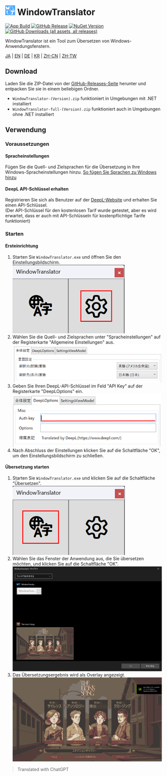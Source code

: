 # <img src="images/wt.png" width="32" > WindowTranslator

[![App Build](https://github.com/Freeesia/WindowTranslator/actions/workflows/dotnet-desktop.yml/badge.svg)](https://github.com/Freeesia/WindowTranslator/actions/workflows/dotnet-desktop.yml)
[![GitHub Release](https://img.shields.io/github/v/release/Freeesia/WindowTranslator)](https://github.com/Freeesia/WindowTranslator/releases/latest)
[![NuGet Version](https://img.shields.io/nuget/v/WindowTranslator.Abstractions)](https://www.nuget.org/packages/WindowTranslator.Abstractions)
[![GitHub Downloads (all assets, all releases)](https://img.shields.io/github/downloads/Freeesia/WindowTranslator/total)](https://github.com/Freeesia/WindowTranslator/releases/latest)

WindowTranslator ist ein Tool zum Übersetzen von Windows-Anwendungsfenstern.

[JA](README.md) | [EN](./README.en.md) | [DE](./README.de.md) | [KR](./README.kr.md) | [ZH-CN](./README.zh-cn.md) | [ZH-TW](./README.zh-tw.md)

## Download

Laden Sie die ZIP-Datei von der [GitHub-Releases-Seite](https://github.com/Freeesia/WindowTranslator/releases/latest) herunter und entpacken Sie sie in einem beliebigen Ordner.

* `WindowTranslator-(Version).zip` funktioniert in Umgebungen mit .NET installiert
* `WindowTranslator-full-(Version).zip` funktioniert auch in Umgebungen ohne .NET installiert

## Verwendung

### Voraussetzungen

#### Spracheinstellungen

Fügen Sie die Quell- und Zielsprachen für die Übersetzung in Ihre Windows-Spracheinstellungen hinzu.
[So fügen Sie Sprachen zu Windows hinzu](https://support.microsoft.com/de-de/windows/language-packs-for-windows-a5094319-a92d-18de-5b53-1cfc697cfca8)

#### DeepL API-Schlüssel erhalten

Registrieren Sie sich als Benutzer auf der [DeepL-Website](https://www.deepl.com/pro-api) und erhalten Sie einen API-Schlüssel.   
(Der API-Schlüssel für den kostenlosen Tarif wurde getestet, aber es wird erwartet, dass er auch mit API-Schlüsseln für kostenpflichtige Tarife funktioniert)

### Starten

#### Ersteinrichtung

1. Starten Sie `WindowTranslator.exe` und öffnen Sie den Einstellungsbildschirm.  
  ![Einstellungen](images/settings.png)
2. Wählen Sie die Quell- und Zielsprachen unter "Spracheinstellungen" auf der Registerkarte "Allgemeine Einstellungen" aus.   
  ![Spracheinstellungen](images/language.png)
3. Geben Sie Ihren DeepL-API-Schlüssel im Feld "API Key" auf der Registerkarte "DeepLOptions" ein.  
  ![DeepL-Einstellungen](images/deepl.png)
4. Nach Abschluss der Einstellungen klicken Sie auf die Schaltfläche "OK", um den Einstellungsbildschirm zu schließen.

#### Übersetzung starten

1. Starten Sie `WindowTranslator.exe` und klicken Sie auf die Schaltfläche "Übersetzen".  
  ![Übersetzen Schaltfläche](images/translate.png)
2. Wählen Sie das Fenster der Anwendung aus, die Sie übersetzen möchten, und klicken Sie auf die Schaltfläche "OK".   
  ![Fensterauswahl](images/select.png)
3. Das Übersetzungsergebnis wird als Overlay angezeigt.   
  ![Übersetzungsergebnis](images/result.png)

> Translated with ChatGPT